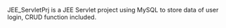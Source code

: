 JEE_ServletPrj is a JEE Servlet project using MySQL to store data of user login, CRUD function included.
